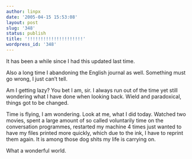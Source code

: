 ```yaml
---
author: linpx
date: '2005-04-15 15:53:08'
layout: post
slug: '348'
status: publish
title: '!!!!!!!!!!!!!!!!!!!!!'
wordpress_id: '348'
---
```


It has been a while since I had this updated last time.

Also a long time I abandoning the English journal as well. Something must go
wrong, I just can’t tell.

Am I getting lazy? You bet I am, sir. I always run out of the time yet still
wondering what I have done when looking back. Wield and paradoxical, things
got to be changed.

Time is flying, I am wondering. Look at me, what I did today. Watched two
movies, spent a large amount of so called voluntarily time on the conversation
programmes, restarted my machine 4 times just wanted to have my files printed
more quickly, which due to the ink, I have to reprint them again. It is among
those dog shits my life is carrying on.

What a wonderful world.

